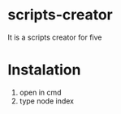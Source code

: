 # scripts-creator
It is a scripts creator for five

# Instalation
1. open in cmd
2. type node index
